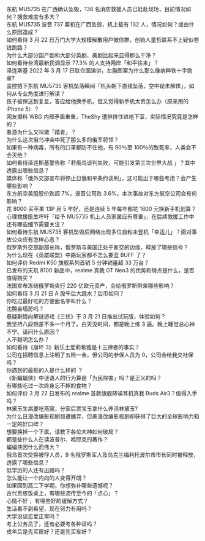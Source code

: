 东航 MU5735 在广西确认坠毁，138 名消防救援人员已赶赴现场，目前情况如何？搜救难度有多大？  
东航 MU5735 波音 737 客机在广西坠毁，机上载有 132 人，情况如何？或由什么原因造成？  
如何看待 3 月 22 日万门大学大规模解散用户微信群，创始人童哲联系不上疑似卷钱跑路？  
为什么大部分国产剧和大部分英剧、美剧比起来显得那么干净？  
如何看待台湾最新民调显示 77.3% 的人支持两岸「和平往来」？  
泽连斯基 2022 年 3 月 17 日联合国演讲，左胸图案为什么那么像纳粹铁十字勋章?  
监控拍下东航 MU5735 客机坠落瞬间「机头朝下直线坠落，空中疑未解体」，如何从专业角度进行解读？  
孩子被保送到复旦，答应给他换手机，但又觉得新手机太贵怎么办（原来用的 iPhone 5）？  
网友爆料 WBG 内部矛盾重重，TheShy 遭排挤住进地下室，实际情况究竟是怎样的？  
春游为什么又叫做「踏青」？  
为什么这次俄乌冲突中死了那么多的俄军将领？  
如果有一种病毒，所有的口罩都防不住他，有 90％至 100％的致死率，人类会不会灭绝？  
如何看待泽连斯基警告称「若俄乌谈判失败，可能引发第三次世界大战 」？其中透露出哪些信息？  
媒体称「俄外交部宣布将停止日俄和平条约谈判」，这可能出于哪些考虑？会产生哪些影响？  
东方航空美股股价跌超 7%，波音公司跌 3.6%，本次事故对东方航空公司会有何影响？  
花 8000 买苹果 13P 用 5 年好，还是连续 5 年每年都花 1600 元换新手机划算？  
心理救援医生呼吁「给予 MU5735 机上人员家属应有尊重」，在后续救援工作中还有哪些细节需要关注？  
如何看待东航 MU5735 客机坠毁后网络出现多位自称未登机「幸运儿」？面对事故公众应有怎样心态？  
俄罗斯外交部副部长称，俄罗斯与美国正处于断交的边缘，释放了哪些信号？  
为什么现在《英雄联盟》中路玩家都不怎么要蓝 BUFF 了？  
如何评价 Redmi K50 旗舰系列首销 5 分钟销量超 33 万台？  
已发布的天玑 8100 新品中，realme 真我 GT Neo3 的优势和特点是什么，是否值得购买？  
法国宣布冻结俄罗斯央行 220 亿欧元资产，会给俄罗斯带来哪些影响？  
如何看待 3 月 21 日 A 股午后大跳水？后市如何？  
你吃过最好吃的方便面名字叫什么？  
沈腾会塌房吗？  
悬疑剧情向解谜游戏《三伏》于 3 月 21 日推出试玩版，体验如何？  
我坚持八段锦差不多一个月了。白天没时间，都是晚上练 3 遍。晚上睡觉总心神不宁。请问什么原因？  
人不聪明怎么办？  
如何看待《崩坏 3》新乐土爱莉希雅是十三律者的事实？  
公司在招聘信息上注明了五险一金，但公司的参保人员为 0，公司会给我交社保吗？  
你遇到的最抠的人是什么样的 ？  
《新蝙蝠侠》中谜语人的行为算是「为民除害」吗？是正义的吗？  
有哪些吃过一次终身忘不掉的食物？  
如何评价 3 月 22 日发布的 realme 首款旗舰降噪耳机真我 Buds Air3？值得入手吗？  
林黛玉生病要吃燕窝，分家后贾宝玉拿什么养活林黛玉?  
为什么日漫改编影视剧频遭嫌弃，但美漫改编影视剧却获得了巨大的全球影响力和一定的好口碑？  
想要换掉一个下属，请教下各位大神如何破局？  
都是些什么人在读波普尔、哈耶克的著作？  
蝙蝠侠因什么而伟大？  
俄乌首次交换被俘人员，9 名俄罗斯军人及乌克兰梅利托波尔市市长同时被释放，透露了哪些信息？  
低学历的人还有出路吗？  
怎么能让一个内向的人变得开朗？  
如果回到高二下学期，你想弥补哪些遗憾呢？  
古代贵族饭桌上，有哪些流传至今的「点心」？  
心情不好 ，有哪些好的缓解方式？  
生活看不到希望，现在努力有用吗？  
大学没谈恋爱正常吗？  
考上公务员了，还有必要考各种证吗？  
成年后是先买房好？还是先买车好？  
